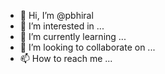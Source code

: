 - 👋 Hi, I’m @pbhiral
- 👀 I’m interested in ...
- 🌱 I’m currently learning ...
- 💞️ I’m looking to collaborate on ...
- 📫 How to reach me ...

<!---
pbhiral/pbhiral is a ✨ special ✨ repository because its `README.md` (this file) appears on your GitHub profile.
You can click the Preview link to take a look at your changes.
--->
